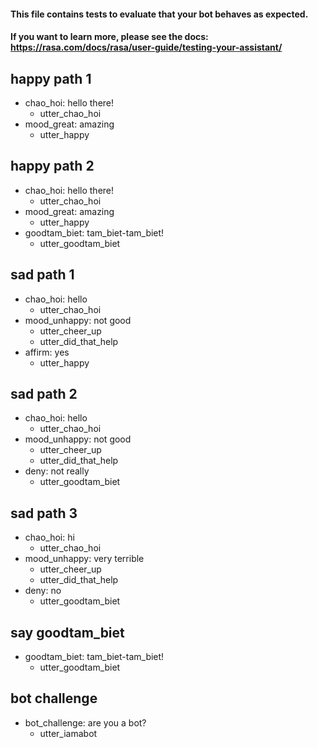 #### This file contains tests to evaluate that your bot behaves as expected.
#### If you want to learn more, please see the docs: https://rasa.com/docs/rasa/user-guide/testing-your-assistant/

## happy path 1
* chao_hoi: hello there!
  - utter_chao_hoi
* mood_great: amazing
  - utter_happy

## happy path 2
* chao_hoi: hello there!
  - utter_chao_hoi
* mood_great: amazing
  - utter_happy
* goodtam_biet: tam_biet-tam_biet!
  - utter_goodtam_biet

## sad path 1
* chao_hoi: hello
  - utter_chao_hoi
* mood_unhappy: not good
  - utter_cheer_up
  - utter_did_that_help
* affirm: yes
  - utter_happy

## sad path 2
* chao_hoi: hello
  - utter_chao_hoi
* mood_unhappy: not good
  - utter_cheer_up
  - utter_did_that_help
* deny: not really
  - utter_goodtam_biet

## sad path 3
* chao_hoi: hi
  - utter_chao_hoi
* mood_unhappy: very terrible
  - utter_cheer_up
  - utter_did_that_help
* deny: no
  - utter_goodtam_biet

## say goodtam_biet
* goodtam_biet: tam_biet-tam_biet!
  - utter_goodtam_biet

## bot challenge
* bot_challenge: are you a bot?
  - utter_iamabot
